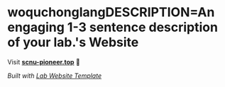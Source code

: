 
# woquchonglangDESCRIPTION=An engaging 1-3 sentence description of your lab.'s Website

Visit **[scnu-pioneer.top](http://scnu-pioneer.top)** 🚀

_Built with [Lab Website Template](https://greene-lab.gitbook.io/lab-website-template-docs)_
